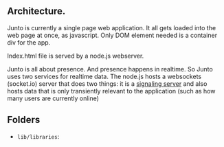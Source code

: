 ## Architecture.
Junto is currently a single page web application. It all gets loaded into the web page at once, as javascript. Only DOM element needed is a container div for the app.

Index.html file is served by a node.js webserver. 

Junto is all about presence. And presence happens in realtime. So Junto uses two services for realtime data. The node.js hosts a websockets (socket.io) server that does two things: it is a [signaling server](http://www.html5rocks.com/en/tutorials/webrtc/infrastructure) and also hosts data that is only transiently relevant to the application (such as how many users are currently online) 


## Folders

* `lib/libraries`: 
